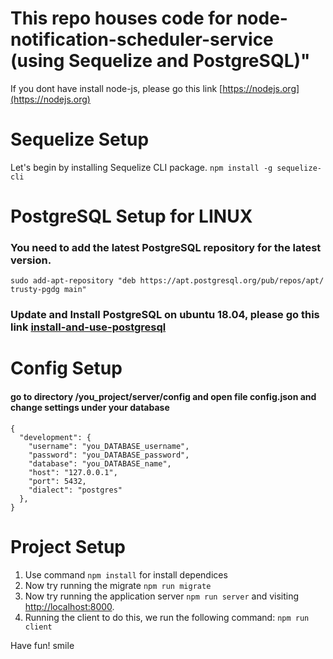 # This repo houses code for node-notification-scheduler-service (using Sequelize and PostgreSQL)"

If you dont have install  node-js, please go this link [https://nodejs.org](https://nodejs.org)

# Sequelize Setup

Let's begin by installing Sequelize CLI package. ```npm install -g sequelize-cli```

# PostgreSQL Setup for LINUX 

### You need to add the latest PostgreSQL repository for the latest version.
  
```sudo add-apt-repository "deb https://apt.postgresql.org/pub/repos/apt/ trusty-pgdg main"```

### Update and Install PostgreSQL on ubuntu 18.04, please go this link [install-and-use-postgresql](https://www.digitalocean.com/community/tutorials/how-to-install-and-use-postgresql-on-ubuntu-18-04)


# Config Setup

#### go to directory /you_project/server/config and open file config.json and change settings under your database

```$xslt
{
  "development": {
    "username": "you_DATABASE_username",
    "password": "you_DATABASE_password",
    "database": "you_DATABASE_name",
    "host": "127.0.0.1",
    "port": 5432,
    "dialect": "postgres"
  },
}
```


# Project Setup

1. Use command  ```npm install``` for install dependices
2. Now try running the migrate ```npm run migrate```
3. Now try running the application server ```npm run server```
and visiting [http://localhost:8000](http://localhost:8000). 
3. Running the client to do this, we run the following command:  ```npm run client```

Have fun! smile


